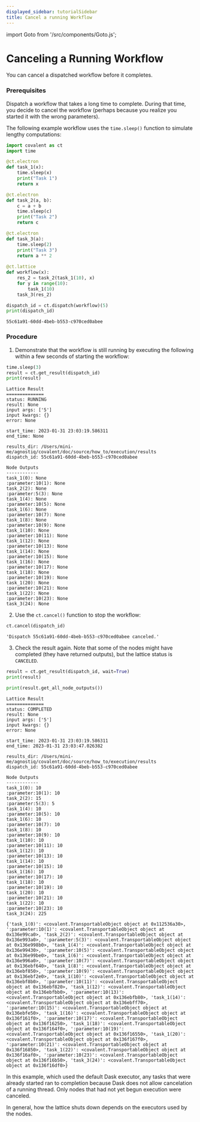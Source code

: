 ```yaml
---
displayed_sidebar: tutorialSidebar
title: Cancel a running Workflow
---
```


import Goto from '/src/components/Goto.js';

# Canceling a Running Workflow <Goto link="https://github.com/AgnostiqHQ/covalent/blob/develop/doc/source/how_to/execution/cancel_dispatch.ipynb" />


You can cancel a dispatched workflow before it completes.

### Prerequisites

Dispatch a workflow that takes a long time to complete. During that time, you decide to cancel the workflow (perhaps because you realize you started it with the wrong parameters).

The following example workflow uses the `time.sleep()` function to simulate lengthy computations:


```python
import covalent as ct
import time

@ct.electron
def task_1(x):
    time.sleep(x)
    print("Task 1")
    return x

@ct.electron
def task_2(a, b):
    c = a + b
    time.sleep(c)
    print("Task 2")
    return c

@ct.electron
def task_3(a):
    time.sleep(2)
    print("Task 3")
    return a ** 2
    
@ct.lattice
def workflow(x):
    res_2 = task_2(task_1(10), x)
    for y in range(10):
        task_1(10)
    task_3(res_2)

dispatch_id = ct.dispatch(workflow)(5)
print(dispatch_id)
```

    55c61a91-60dd-4beb-b553-c970ced0abee
    

### Procedure

1. Demonstrate that the workflow is still running by executing the following within a few seconds of starting the workflow:


```python
time.sleep(3)
result = ct.get_result(dispatch_id)
print(result)
```

    
    Lattice Result
    ==============
    status: RUNNING
    result: None
    input args: ['5']
    input kwargs: {}
    error: None
    
    start_time: 2023-01-31 23:03:19.586311
    end_time: None
    
    results_dir: /Users/mini-me/agnostiq/covalent/doc/source/how_to/execution/results
    dispatch_id: 55c61a91-60dd-4beb-b553-c970ced0abee
    
    Node Outputs
    ------------
    task_1(0): None
    :parameter:10(1): None
    task_2(2): None
    :parameter:5(3): None
    task_1(4): None
    :parameter:10(5): None
    task_1(6): None
    :parameter:10(7): None
    task_1(8): None
    :parameter:10(9): None
    task_1(10): None
    :parameter:10(11): None
    task_1(12): None
    :parameter:10(13): None
    task_1(14): None
    :parameter:10(15): None
    task_1(16): None
    :parameter:10(17): None
    task_1(18): None
    :parameter:10(19): None
    task_1(20): None
    :parameter:10(21): None
    task_1(22): None
    :parameter:10(23): None
    task_3(24): None
    
    

2. Use the `ct.cancel()` function to stop the workflow:


```python
ct.cancel(dispatch_id)
```




    'Dispatch 55c61a91-60dd-4beb-b553-c970ced0abee canceled.'



3. Check the result again. Note that some of the nodes might have completed (they have returned outputs), but the lattice status is `CANCELED`.


```python
result = ct.get_result(dispatch_id, wait=True)
print(result)

print(result.get_all_node_outputs())
```

    
    Lattice Result
    ==============
    status: COMPLETED
    result: None
    input args: ['5']
    input kwargs: {}
    error: None
    
    start_time: 2023-01-31 23:03:19.586311
    end_time: 2023-01-31 23:03:47.026382
    
    results_dir: /Users/mini-me/agnostiq/covalent/doc/source/how_to/execution/results
    dispatch_id: 55c61a91-60dd-4beb-b553-c970ced0abee
    
    Node Outputs
    ------------
    task_1(0): 10
    :parameter:10(1): 10
    task_2(2): 15
    :parameter:5(3): 5
    task_1(4): 10
    :parameter:10(5): 10
    task_1(6): 10
    :parameter:10(7): 10
    task_1(8): 10
    :parameter:10(9): 10
    task_1(10): 10
    :parameter:10(11): 10
    task_1(12): 10
    :parameter:10(13): 10
    task_1(14): 10
    :parameter:10(15): 10
    task_1(16): 10
    :parameter:10(17): 10
    task_1(18): 10
    :parameter:10(19): 10
    task_1(20): 10
    :parameter:10(21): 10
    task_1(22): 10
    :parameter:10(23): 10
    task_3(24): 225
    
    {'task_1(0)': <covalent.TransportableObject object at 0x112536a30>, ':parameter:10(1)': <covalent.TransportableObject object at 0x136e99ca0>, 'task_2(2)': <covalent.TransportableObject object at 0x136e993a0>, ':parameter:5(3)': <covalent.TransportableObject object at 0x136e998b0>, 'task_1(4)': <covalent.TransportableObject object at 0x136e99430>, ':parameter:10(5)': <covalent.TransportableObject object at 0x136e99be0>, 'task_1(6)': <covalent.TransportableObject object at 0x136e996a0>, ':parameter:10(7)': <covalent.TransportableObject object at 0x136ebf640>, 'task_1(8)': <covalent.TransportableObject object at 0x136ebf850>, ':parameter:10(9)': <covalent.TransportableObject object at 0x136ebf2e0>, 'task_1(10)': <covalent.TransportableObject object at 0x136ebf8b0>, ':parameter:10(11)': <covalent.TransportableObject object at 0x136ebf820>, 'task_1(12)': <covalent.TransportableObject object at 0x136ebfbb0>, ':parameter:10(13)': <covalent.TransportableObject object at 0x136ebfb80>, 'task_1(14)': <covalent.TransportableObject object at 0x136ebff70>, ':parameter:10(15)': <covalent.TransportableObject object at 0x136ebfe50>, 'task_1(16)': <covalent.TransportableObject object at 0x136f161f0>, ':parameter:10(17)': <covalent.TransportableObject object at 0x136f16250>, 'task_1(18)': <covalent.TransportableObject object at 0x136f164f0>, ':parameter:10(19)': <covalent.TransportableObject object at 0x136f16550>, 'task_1(20)': <covalent.TransportableObject object at 0x136f167f0>, ':parameter:10(21)': <covalent.TransportableObject object at 0x136f16850>, 'task_1(22)': <covalent.TransportableObject object at 0x136f16af0>, ':parameter:10(23)': <covalent.TransportableObject object at 0x136f16b50>, 'task_3(24)': <covalent.TransportableObject object at 0x136f16df0>}
    

In this example, which used the default Dask executor, any tasks that were already started ran to completion because Dask does not allow cancelation of a running thread. Only nodes that had not yet begun execution were canceled.

In general, how the lattice shuts down depends on the executors used by the nodes. 


```python

```
